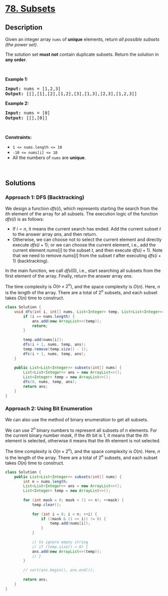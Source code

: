 # [78. Subsets](https://leetcode.com/problems/subsets)

## Description

<p>Given an integer array <code>nums</code> of <strong>unique</strong> elements, return <em>all possible</em> <span data-keyword="subset"><em>subsets</em></span> <em>(the power set)</em>.</p>

<p>The solution set <strong>must not</strong> contain duplicate subsets. Return the solution in <strong>any order</strong>.</p>
<p>&nbsp;</p>

<p><strong class="example">Example 1:</strong></p>
<pre>
<strong>Input:</strong> nums = [1,2,3]
<strong>Output:</strong> [[],[1],[2],[1,2],[3],[1,3],[2,3],[1,2,3]]
</pre>

<p><strong class="example">Example 2:</strong></p>
<pre>
<strong>Input:</strong> nums = [0]
<strong>Output:</strong> [[],[0]]
</pre>
<p>&nbsp;</p>

<p><strong>Constraints:</strong></p>
<ul>
    <li><code>1 &lt;= nums.length &lt;= 10</code></li>
    <li><code>-10 &lt;= nums[i] &lt;= 10</code></li>
    <li>All the numbers of&nbsp;<code>nums</code> are <strong>unique</strong>.</li>
</ul>
<p>&nbsp;</p>

## Solutions

### **Approach 1: DFS (Backtracking)**

We design a function $dfs(i)$, which represents starting the search from the $i$th element of the array for all subsets. The execution logic of the function $dfs(i)$ is as follows:

- If $i = n$, it means the current search has ended. Add the current subset $t$ to the answer array $ans$, and then return.
- Otherwise, we can choose not to select the current element and directly execute $dfs(i + 1)$; or we can choose the current element, i.e., add the current element $nums[i]$ to the subset $t$, and then execute $dfs(i + 1)$. Note that we need to remove $nums[i]$ from the subset $t$ after executing $dfs(i + 1)$ (backtracking).

In the main function, we call $dfs(0)$, i.e., start searching all subsets from the first element of the array. Finally, return the answer array $ans$.

The time complexity is $O(n \times 2^n)$, and the space complexity is $O(n)$. Here, $n$ is the length of the array. There are a total of $2^n$ subsets, and each subset takes $O(n)$ time to construct.

```java
class Solution {
    void dfs(int i, int[] nums, List<Integer> temp, List<List<Integer>> ans) {
        if (i == nums.length) {
            ans.add(new ArrayList<>(temp));
            return;
        }
        
        temp.add(nums[i]);
        dfs(i + 1, nums, temp, ans);
        temp.remove(temp.size() - 1);
        dfs(i + 1, nums, temp, ans);
    }
    
    public List<List<Integer>> subsets(int[] nums) {
        List<List<Integer>> ans = new ArrayList<>();
        List<Integer> temp = new ArrayList<>();
        dfs(0, nums, temp, ans);
        return ans;
    }
}
```

### **Approach 2: Using Bit Enumeration**

We can also use the method of binary enumeration to get all subsets.

We can use $2^n$ binary numbers to represent all subsets of $n$ elements. For the current binary number $mask$, if the $i$th bit is $1$, it means that the $i$th element is selected, otherwise it means that the $i$th element is not selected.

The time complexity is $O(n \times 2^n)$, and the space complexity is $O(n)$. Here, $n$ is the length of the array. There are a total of $2^n$ subsets, and each subset takes $O(n)$ time to construct.

```java
class Solution {
    public List<List<Integer>> subsets(int[] nums) {
        int n = nums.length;
        List<List<Integer>> ans = new ArrayList<>();
        List<Integer> temp = new ArrayList<>();
        
        for (int mask = 0; mask < (1 << n); ++mask) {
            temp.clear();
            
            for (int i = 0; i < n; ++i) {
                if ((mask & (1 << i)) != 0) {
                    temp.add(nums[i]);
                }
            }
            
            // to ignore empty string
            // if (temp.size() > 0) {
            ans.add(new ArrayList<>(temp));
            // }
        }
        
        // sort(ans.begin(), ans.end());
        
        return ans;
    }
}
```